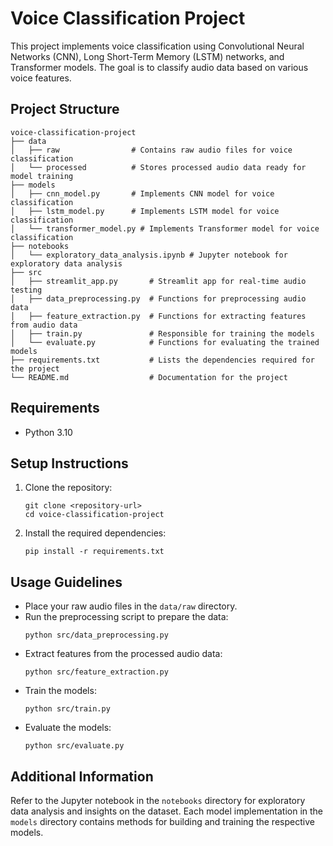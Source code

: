 # Voice Classification Project

This project implements voice classification using Convolutional Neural Networks (CNN), Long Short-Term Memory (LSTM) networks, and Transformer models. The goal is to classify audio data based on various voice features.

## Project Structure

```
voice-classification-project
├── data
│   ├── raw                # Contains raw audio files for voice classification
│   └── processed          # Stores processed audio data ready for model training
├── models
│   ├── cnn_model.py       # Implements CNN model for voice classification
│   ├── lstm_model.py      # Implements LSTM model for voice classification
│   └── transformer_model.py # Implements Transformer model for voice classification
├── notebooks
│   └── exploratory_data_analysis.ipynb # Jupyter notebook for exploratory data analysis
├── src
│   ├── streamlit_app.py       # Streamlit app for real-time audio testing
│   ├── data_preprocessing.py  # Functions for preprocessing audio data
│   ├── feature_extraction.py  # Functions for extracting features from audio data
│   ├── train.py               # Responsible for training the models
│   └── evaluate.py            # Functions for evaluating the trained models
├── requirements.txt           # Lists the dependencies required for the project
└── README.md                  # Documentation for the project
```

## Requirements
- Python 3.10

## Setup Instructions

1. Clone the repository:
   ```
   git clone <repository-url>
   cd voice-classification-project
   ```

2. Install the required dependencies:
   ```
   pip install -r requirements.txt
   ```

## Usage Guidelines

- Place your raw audio files in the `data/raw` directory.
- Run the preprocessing script to prepare the data:
  ```
  python src/data_preprocessing.py
  ```
- Extract features from the processed audio data:
  ```
  python src/feature_extraction.py
  ```
- Train the models:
  ```
  python src/train.py
  ```
- Evaluate the models:
  ```
  python src/evaluate.py
  ```

## Additional Information

Refer to the Jupyter notebook in the `notebooks` directory for exploratory data analysis and insights on the dataset. Each model implementation in the `models` directory contains methods for building and training the respective models.